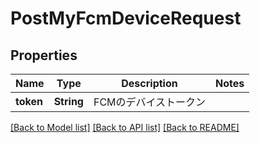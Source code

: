 # PostMyFcmDeviceRequest

## Properties

Name | Type | Description | Notes
------------ | ------------- | ------------- | -------------
**token** | **String** | FCMのデバイストークン | 

[[Back to Model list]](../README.md#documentation-for-models) [[Back to API list]](../README.md#documentation-for-api-endpoints) [[Back to README]](../README.md)


